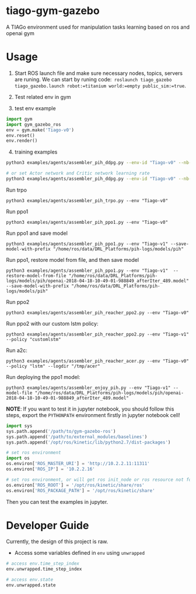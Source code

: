 # tiago-gym-gazebo
A TIAGo environment used for manipulation tasks learning based on ros and openai gym

# Usage

1. Start ROS launch file and make sure necessary nodes, topics, servers are runing. We can start by runing code:` roslaunch tiago_gazebo tiago_gazebo.launch robot:=titanium world:=empty public_sim:=true`.

2. Test related env in gym

3. test env example
```py
import gym
import gym_gazebo_ros
env = gym.make('Tiago-v0')
env.reset()
env.render()
```


4. training examples

```sh
python3 examples/agents/assembler_pih_ddpg.py --env-id "Tiago-v0" --nb-rollout-steps 1000

# or set Actor network and Critic network learning rate 
python3 examples/agents/assembler_pih_ddpg.py --env-id "Tiago-v0" --nb-rollout-steps 1000 --actor-lr 0.001 --critic-lr 0.001
```

Run trpo
```
python3 examples/agents/assembler_pih_trpo.py --env "Tiago-v0" 
```


Run ppo1
```
python3 examples/agents/assembler_pih_ppo1.py --env "Tiago-v0"
```

Run ppo1 and save model 
```
python3 examples/agents/assembler_pih_ppo1.py --env "Tiago-v1" --save-model-with-prefix "/home/ros/data/DRL_Platforms/pih-logs/models/pih"
```

Run ppo1, restore model from file, and then save model  
```
python3 examples/agents/assembler_pih_ppo1.py --env "Tiago-v1"  --restore-model-from-file "/home/ros/data/DRL_Platforms/pih-logs/models/pih/openai-2018-04-18-10-49-01-988849_afterIter_489.model"  --save-model-with-prefix "/home/ros/data/DRL_Platforms/pih-logs/models/pih"
```


Run ppo2
```
python3 examples/agents/assembler_pih_reacher_ppo2.py --env "Tiago-v0"
```

Run ppo2 with our custom lstm policy:
```
python3 examples/agents/assembler_pih_reacher_ppo2.py --env "Tiago-v1" --policy "customlstm"
```

Run a2c:
```
python3 examples/agents/assembler_pih_reacher_acer.py --env "Tiago-v0" --policy "lstm" --logdir "/tmp/acer"
```

Run deploying the ppo1 model:
```
python3 examples/agents/assembler_enjoy_pih.py --env "Tiago-v1" --model-file "/home/ros/data/DRL_Platforms/pih-logs/models/pih/openai-2018-04-18-10-49-01-988849_afterIter_489.model"
```


**NOTE**: If you want to test it in jupyter notebook, you should follow this steps, export the `PYTHONPATH` environment firstly in jupyter notebook cell! 

```py
import sys
sys.path.append('/path/to/gym-gazebo-ros')
sys.path.append('/path/to/external_modules/baselines')
sys.path.append('/opt/ros/kinetic/lib/python2.7/dist-packages')

# set ros environment
import os 
os.environ['ROS_MASTER_URI'] = 'http://10.2.2.11:11311'
os.environ['ROS_IP'] = '10.2.2.16'

# set ros environment, or will get ros init_node or ros resource not found error.
os.environ['ROS_ROOT'] = '/opt/ros/kinetic/share/ros'
os.environ['ROS_PACKAGE_PATH'] = '/opt/ros/kinetic/share'
```

Then you can test the examples in jupyter.

# Developer Guide

Currently, the design of this project is raw.

- Access some variables defined in `env` using `unwrapped` 
```py
# access env.time_step_index
env.unwrapped.time_step_index

# access env.state
env.unwrapped.state
```
